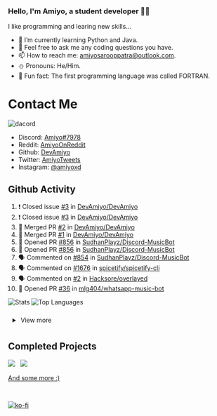 ### Hello, I'm Amiyo, a student developer 👨‍💻
I like programming and learing new skills...

- 🐍 I’m currently learning Python and Java.
- 💬 Feel free to ask me any coding questions you have.
- 📫 How to reach me: [amiyosarooppatra@outlook.com](mailto:amiyosarooppatra@outlook.com).
- ⛄️ Pronouns: He/Him.
- 🍪 Fun fact: The first programming language was called FORTRAN.


# Contact Me

![dacord](https://discord.c99.nl/widget/theme-4/762587583377047572.png)

- Discord: [Amiyo#7978](https://discordapp.com/users/762587583377047572)
- Reddit: [AmiyoOnReddit](https://reddit.com/u/AmiyoOnReddit)
- Github: [DevAmiyo](https://github.com/DevAmiyo)
- Twitter: [AmiyoTweets](https://twitter.com/AmiyoTweets)
- Instagram: [@amiyoxd](https://www.instagram.com/amiyoxd)


## Github Activity
<!--START_SECTION:activity-->
1. ❗️ Closed issue [#3](https://github.com/DevAmiyo/DevAmiyo/issues/3) in [DevAmiyo/DevAmiyo](https://github.com/DevAmiyo/DevAmiyo)
2. ❗️ Closed issue [#3](https://github.com/DevAmiyo/DevAmiyo/issues/3) in [DevAmiyo/DevAmiyo](https://github.com/DevAmiyo/DevAmiyo)
3. 🎉 Merged PR [#2](https://github.com/DevAmiyo/DevAmiyo/pull/2) in [DevAmiyo/DevAmiyo](https://github.com/DevAmiyo/DevAmiyo)
4. 🎉 Merged PR [#1](https://github.com/DevAmiyo/DevAmiyo/pull/1) in [DevAmiyo/DevAmiyo](https://github.com/DevAmiyo/DevAmiyo)
5. 💪 Opened PR [#856](https://github.com/SudhanPlayz/Discord-MusicBot/pull/856) in [SudhanPlayz/Discord-MusicBot](https://github.com/SudhanPlayz/Discord-MusicBot)
6. 💪 Opened PR [#856](https://github.com/SudhanPlayz/Discord-MusicBot/pull/856) in [SudhanPlayz/Discord-MusicBot](https://github.com/SudhanPlayz/Discord-MusicBot)
7. 🗣 Commented on [#854](https://github.com/SudhanPlayz/Discord-MusicBot/issues/854) in [SudhanPlayz/Discord-MusicBot](https://github.com/SudhanPlayz/Discord-MusicBot)
8. 🗣 Commented on [#1676](https://github.com/spicetify/spicetify-cli/issues/1676) in [spicetify/spicetify-cli](https://github.com/spicetify/spicetify-cli)
9. 🗣 Commented on [#2](https://github.com/Hacksore/overlayed/issues/2) in [Hacksore/overlayed](https://github.com/Hacksore/overlayed)
10. 💪 Opened PR [#36](https://github.com/mlg404/whatsapp-music-bot/pull/36) in [mlg404/whatsapp-music-bot](https://github.com/mlg404/whatsapp-music-bot)
<!--END_SECTION:activity-->


![Stats](https://github-readme-stats.vercel.app/api?username=DevAmiyo&layout=compact&hide_border=true&hide_title=true&count_private=true&include_all_commits=true&show_icons=true&bg_color=00000000&text_color=c3c6ce&icon_color=4e64f7) ![Top Languages](https://github-readme-stats.vercel.app/api/top-langs/?username=DevAmiyo&layout=compact&hide_border=true&bg_color=00000000&text_color=c3c6ce)

<details style="padding:10px;">
<summary>
    &nbsp;View more
</summary>
<p align="center">
<br>
<img src="http://github-readme-streak-stats.herokuapp.com?user=DevAmiyo&theme=dracula&hide_border=true&date_format=M%20j%5B%2C%20Y%5D&stroke=AB2CDD&ring=946AFD&fire=DD2727&sideLabels=7CDD9F">
<br>
<br>
<img src="https://github-profile-trophy.vercel.app/?username=DevAmiyo&theme=dracula">
<br>
<br>
<img src="https://activity-graph.herokuapp.com/graph?username=DevAmiyo&bg_color=303030&color=ff8a8a&line=ba52ff&point=edffe5&area=true&hide_border=true">
</p>
</details>


## Completed Projects 

<p align="left">

<a href='https://github.com/DevAmiyo/FileEncrypter'><img src='https://github-readme-stats.vercel.app/api/pin/?username=DevAmiyo&repo=FileEncrypter&theme=nightowl&show_icons=true'></a> &nbsp; <a href='https://github.com/DevAmiyo/RockPaperScissors'><img src='https://github-readme-stats.vercel.app/api/pin/?username=DevAmiyo&repo=RockPaperScissors&theme=nightowl&show_icons=true'></a>

</p>

[And some more :)](https://github.com/DevAmiyo?tab=repositories)


<br>

[![ko-fi](https://ko-fi.com/img/githubbutton_sm.svg)](https://ko-fi.com/amiyo)
